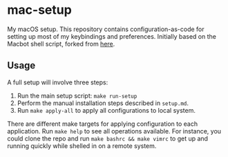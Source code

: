 mac-setup
=========

My macOS setup. This repository contains configuration-as-code for setting up most of my keybindings and preferences. Initially based on the Macbot shell script, forked from [here](github.com/echohack/macbot.git).

Usage
-----

A full setup will involve three steps:

1. Run the main setup script: `make run-setup`
2. Perform the manual installation steps described in `setup.md`.
3. Run `make apply-all` to apply all configurations to local system.

There are different make targets for applying configuration to each application. Run `make help` to see all operations available. For instance, you could clone the repo and run `make bashrc && make vimrc` to get up and running quickly while shelled in on a remote system.
